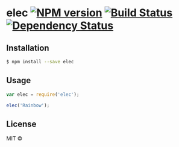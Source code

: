 # elec [![NPM version][npm-image]][npm-url] [![Build Status][travis-image]][travis-url] [![Dependency Status][daviddm-image]][daviddm-url]
> 

## Installation

```sh
$ npm install --save elec
```

## Usage

```js
var elec = require('elec');

elec('Rainbow');
```
## License

MIT © []()


[npm-image]: https://badge.fury.io/js/elec.svg
[npm-url]: https://npmjs.org/package/elec
[travis-image]: https://travis-ci.org//elec.svg?branch=master
[travis-url]: https://travis-ci.org//elec
[daviddm-image]: https://david-dm.org//elec.svg?theme=shields.io
[daviddm-url]: https://david-dm.org//elec
